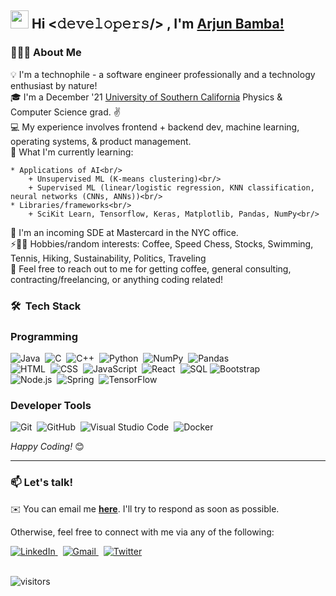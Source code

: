 <!--
### Hi there 👋


**arjunbamba/arjunbamba** is a ✨ _special_ ✨ repository because its `README.md` (this file) appears on your GitHub profile.

Here are some ideas to get you started:

- 🔭 I’m currently working on ...
- 🌱 I’m currently learning ...
- 👯 I’m looking to collaborate on ...
- 🤔 I’m looking for help with ...
- 💬 Ask me about ...
- 📫 How to reach me: ...
- 😄 Pronouns: ...
- ⚡ Fun fact: ...
-->

## <img src="https://github.com/TheDudeThatCode/TheDudeThatCode/blob/master/Assets/Hi.gif" width="29px"> Hi  <𝚍𝚎𝚟𝚎𝚕𝚘𝚙𝚎𝚛𝚜/> , I'm [Arjun Bamba!](https://www.linkedin.com/in/arjunbamba/) 

### 👨🏻‍💻 About Me 
💡 I'm a technophile - a software engineer professionally and a technology enthusiast by nature! <br/>
🎓 I'm a December '21 [University of Southern California](https://www.usc.edu) Physics & Computer Science grad. ✌️<br/>
💻 My experience involves frontend + backend dev, machine learning, operating systems, & product management.<br/>
🌱 What I'm currently learning:<br/>

    * Applications of AI<br/>
        + Unsupervised ML (K-means clustering)<br/>
		+ Supervised ML (linear/logistic regression, KNN classification, neural networks (CNNs, ANNs))<br/>
    * Libraries/frameworks<br/>
        + SciKit Learn, Tensorflow, Keras, Matplotlib, Pandas, NumPy<br/>

🚀 I'm an incoming SDE at Mastercard in the NYC office. <br/>
⚡️🕺🏻 Hobbies/random interests: Coffee, Speed Chess, Stocks, Swimming, Tennis, Hiking, Sustainability, Politics, Traveling <br/>
💬 Feel free to reach out to me for getting coffee, general consulting, contracting/freelancing, or anything coding related!<br/>

### 🛠 &nbsp;Tech Stack

### Programming

![Java](https://img.shields.io/badge/-Java-05122A?style=flat&logo=Java&logoColor=FFA518)&nbsp;
![C](https://img.shields.io/badge/-C-05122A?style=flat&logo=C&logoColor=A8B9CC)&nbsp;
![C++](https://img.shields.io/badge/-C++-05122A?style=flat&logo=C%2B%2B&logoColor=00599C)&nbsp;
![Python](https://img.shields.io/badge/-Python-05122A?style=flat&logo=python)&nbsp;
![NumPy](https://img.shields.io/badge/numpy%20-%23013243.svg?&style=flat&logo=numpy&logoColor=white)&nbsp;
![Pandas](https://img.shields.io/badge/pandas%20-%23150458.svg?&style=flat&logo=pandas&logoColor=white)&nbsp; \
![HTML](https://img.shields.io/badge/-HTML-05122A?style=flat&logo=HTML5)&nbsp;
![CSS](https://img.shields.io/badge/-CSS-05122A?style=flat&logo=CSS3&logoColor=1572B6)&nbsp;
![JavaScript](https://img.shields.io/badge/-JavaScript-05122A?style=flat&logo=javascript)&nbsp;
![React](https://img.shields.io/badge/-React-000?&logo=React)&nbsp;
![SQL](https://img.shields.io/badge/-SQL-000?&logo=MySQL)
![Bootstrap](https://img.shields.io/badge/-Bootstrap-05122A?style=flat&logo=bootstrap&logoColor=563D7C)&nbsp; \
![Node.js](https://img.shields.io/badge/-Node.js-000?&logo=node.js)&nbsp;
![Spring](https://img.shields.io/badge/-Spring-000?&logo=Spring)&nbsp;
![TensorFlow](https://img.shields.io/badge/-TensorFlow-000?&logo=TensorFlow)&nbsp;

### Developer Tools
![Git](https://img.shields.io/badge/-Git-05122A?style=flat&logo=git)&nbsp;
![GitHub](https://img.shields.io/badge/-GitHub-05122A?style=flat&logo=github)&nbsp;
![Visual Studio Code](https://img.shields.io/badge/-Visual%20Studio%20Code-05122A?style=flat&logo=visual-studio-code&logoColor=007ACC)&nbsp;
![Docker](https://img.shields.io/badge/-Docker-000?&logo=Docker)&nbsp;

<i>Happy Coding!</i> 😊

---

### 📫 Let's talk!
✉️ You can email me <a href="mailto:arjun.bamba128@gmail.com"><b>here</b></a>. I'll try to respond as soon as possible.

Otherwise, feel free to connect with me via any of the following:

<a href="https://www.linkedin.com/in/arjunbamba/" target="_blank">
	<img src="https://img.shields.io/badge/LinkedIn-%230077B5.svg?&style=flat-square&logo=linkedin&logoColor=white" alt="LinkedIn">
</a>&nbsp;
<a href="mailto:arjun.bamba128@gmail.com">
	<img alt="Gmail" src="https://img.shields.io/badge/Gmail-D14836?style=flat&logo=gmail&logoColor=white" />
</a>&nbsp;
<a href="https://twitter.com/arjun_bamba" target="_blank">
	<img src="https://img.shields.io/badge/Twitter-%231DA1F2.svg?&style=flat-square&logo=twitter&logoColor=white" alt="Twitter">
</a>

<br/>
<br/>

![visitors](https://visitor-badge.laobi.icu/badge?page_id=arjunbamba.arjunbamba)














































